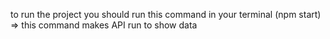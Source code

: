 to run the project you should run this command in your terminal
(npm start) => this command makes API run to show data
